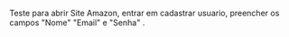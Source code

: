 Teste para abrir Site Amazon, entrar em cadastrar usuario, preencher os campos "Nome" "Email" e "Senha" .


